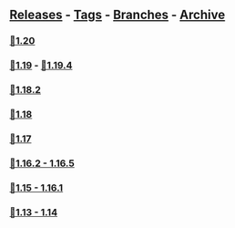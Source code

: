 ## [Releases](https://github.com/InfamousMusicify/Mark-Recall/releases/) - [Tags](https://github.com/InfamousMusicify/Mark-Recall/tags/) - [Branches](https://github.com/InfamousMusicify/Mark-Recall/branches) - [Archive](https://github.com/InfamousMusicify/Mark-Recall/releases/tag/Archive)     


### [🔗1.20](https://github.com/InfamousMusicify/Mark-Recall/releases/download/1.20/MarkRec_V3.6.0-1.20.zip)   

### [🔗1.19](https://github.com/InfamousMusicify/Mark-Recall/releases/download/1.19/MarkRec_V3.6.0-1.19.zip) - [🔗1.19.4](https://github.com/InfamousMusicify/Mark-Recall/releases/download/1.19.4/MarkRec_V3.6.0-1.19.4.zip)   

### [🔗1.18.2](https://github.com/InfamousMusicify/Mark-Recall/releases/download/1.18.2/MarkRec_V3.6.0-1.18.2.zip)  

### [🔗1.18](https://github.com/InfamousMusicify/Mark-Recall/releases/download/1.18/MarkRec_V3.6.0-1.18.zip)   

### [🔗1.17](https://github.com/InfamousMusicify/Mark-Recall/releases/download/1.17/MarkRec_V3.6.0-1.17.zip)   

### [🔗1.16.2 - 1.16.5](https://github.com/InfamousMusicify/Mark-Recall/releases/download/1.16.2/MarkRec_V3.6.0-1.16.2.zip)   

### [🔗1.15 - 1.16.1](https://github.com/InfamousMusicify/Mark-Recall/releases/download/1.15-1.16.1/MarkRec_V3.6.0-1.15-16.zip)   

### [🔗1.13 - 1.14](https://github.com/InfamousMusicify/Mark-Recall/releases/download/1.13-1.14/MarkRec_V3.6.0-1.13-14.zip)   


